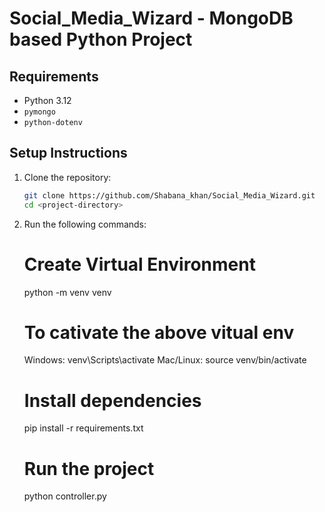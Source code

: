 # Social_Media_Wizard - MongoDB based Python Project

## Requirements
- Python 3.12
- `pymongo`
- `python-dotenv`

## Setup Instructions

1. Clone the repository:
   ```sh
   git clone https://github.com/Shabana_khan/Social_Media_Wizard.git
   cd <project-directory>
   
2. Run the following commands:
   # Create Virtual Environment
   python -m venv venv

   # To cativate the above vitual env
   Windows: venv\Scripts\activate
   Mac/Linux: source venv/bin/activate

   # Install dependencies
   pip install -r requirements.txt

   # Run the project
   python controller.py
